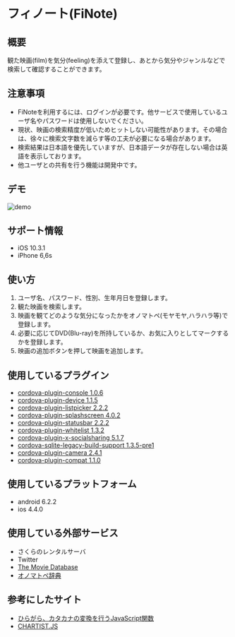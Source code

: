<img src="" align="right" />

フィノート(FiNote)
====

## 概要

観た映画(film)を気分(feeling)を添えて登録し、あとから気分やジャンルなどで検索して確認することができます。

## 注意事項
* FiNoteを利用するには、ログインが必要です。他サービスで使用しているユーザ名やパスワードは使用しないでください。
* 現状、映画の検索精度が低いためヒットしない可能性があります。その場合は、徐々に検索文字数を減らす等の工夫が必要になる場合があります。
* 検索結果は日本語を優先していますが、日本語データが存在しない場合は英語を表示しております。
* 他ユーザとの共有を行う機能は開発中です。

## デモ
![demo](https://github.com/kentaiwami/FiNote/blob/master/demo.gif)

## サポート情報
* iOS 10.3.1
* iPhone 6,6s

## 使い方
1. ユーザ名、パスワード、性別、生年月日を登録します。
2. 観た映画を検索します。
3. 映画を観てどのような気分になったかをオノマトペ(モヤモヤ,ハラハラ等)で登録します。
4. 必要に応じてDVD(Blu-ray)を所持しているか、お気に入りとしてマークするかを登録します。
5. 映画の追加ボタンを押して映画を追加します。


## 使用しているプラグイン
* [cordova-plugin-console 1.0.6](https://www.npmjs.com/package/cordova-plugin-console)
* [cordova-plugin-device 1.1.5](https://www.npmjs.com/package/cordova-plugin-device)
* [cordova-plugin-listpicker 2.2.2](https://www.npmjs.com/package/cordova-plugin-listpicker)
* [cordova-plugin-splashscreen 4.0.2](https://www.npmjs.com/package/cordova-plugin-splashscreen)
* [cordova-plugin-statusbar 2.2.2](https://www.npmjs.com/package/cordova-plugin-statusbar)
* [cordova-plugin-whitelist 1.3.2](https://www.npmjs.com/package/cordova-plugin-whitelist)
* [cordova-plugin-x-socialsharing 5.1.7](https://www.npmjs.com/package/cordova-plugin-x-socialsharing)
* [cordova-sqlite-legacy-build-support 1.3.5-pre1](https://github.com/litehelpers/Cordova-sqlite-legacy-build-support)
* [cordova-plugin-camera 2.4.1](https://github.com/apache/cordova-plugin-camera)
* [cordova-plugin-compat 1.1.0](https://www.npmjs.com/package/cordova-plugin-compat)

## 使用しているプラットフォーム
* android 6.2.2
* ios 4.4.0

## 使用している外部サービス
* さくらのレンタルサーバ
* Twitter
* [The Movie Database](https://www.themoviedb.org)
* [オノマトペ辞典](http://sura-sura.com)

## 参考にしたサイト
* [ひらがら、カタカナの変換を行うJavaScript関数](https://gist.github.com/kawanet/5553478)
* [CHARTIST.JS](http://gionkunz.github.io/chartist-js/index.html)
